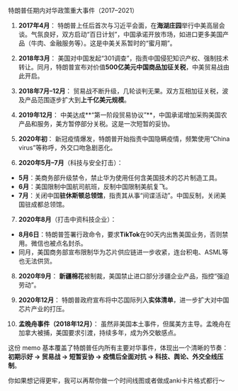 特朗普任期内对华政策重大事件（2017–2021）

1. **2017年4月**：
特朗普上任后首次与习近平会面，在**海湖庄园**举行中美高层会谈。气氛良好，双方启动“百日计划”，中国承诺开放市场，如进口更多美国产品（牛肉、金融服务等）。这是中美关系暂时的“蜜月期”。

2. **2018年3月**：
美国对中国发起“301调查”，指责中国侵犯知识产权、强制技术转让。同月，特朗普宣布对价值**500亿美元中国商品加征关税**，中美贸易战由此开启。

3. **2018年7月–12月**：
贸易战不断升级，几轮谈判无果。双方互相加征关税，波及产品范围逐步扩大到**上千亿美元规模**。

4. **2019年12月**：
中美达成**“第一阶段贸易协议”**，中国承诺增加采购美国农产品和服务，美方暂停部分关税。这是一次短暂的妥协。

5. **2020年初**：
新冠疫情爆发，特朗普开始指责中国隐瞒疫情，频繁使用“China virus”等称呼，外交口吻急剧恶化。

6. **2020年5月–7月**（科技与安全打击）：
- **5月**：美商务部升级禁令，禁止华为使用任何含美国技术的芯片制造工具。
- **6月**：美国限制中国航司航班，反制中国限制美航复飞。
- **7月**：关闭中国**驻休斯顿总领馆**，指责其从事“间谍活动”。中国反制，关闭美国驻成都总领馆。

7. **2020年8月**（打击中资科技企业）：
- **8月6日**：特朗普签署行政命令，要求**TikTok**在90天内出售美国业务，否则禁用。微信也被点名封杀。
- 同月，美国商务部宣布限制华为芯片供应链进一步收紧，连台积电、ASML等也无法供货。

8. **2020年9月**：
**新疆棉花**被制裁，美国禁止进口部分涉疆企业产品，指控“强迫劳动”。

9. **2020年12月**：
特朗普政府宣布将中芯国际列入**实体清单**，进一步扩大对中国芯片产业的打压。

10. **孟晚舟事件（2018年12月）**：
虽然非美国本土事件，但属美方主导。孟晚舟在加拿大被捕，美国要求引渡，持续多年，成为外交敏感点。

这份 memo 基本覆盖了特朗普任内所有主要对华事件，体现出一个清晰的节奏：
**初期示好 → 贸易战 → 短暂妥协 → 疫情后全面对抗 → 科技、舆论、外交全线压制**。

你如果想记得更牢，我可以再帮你做一个时间线图或者做成anki卡片格式都行～

